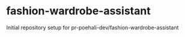 # fashion-wardrobe-assistant

Initial repository setup for pr-poehali-dev/fashion-wardrobe-assistant